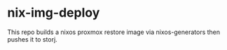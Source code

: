 # nix-img-deploy
This repo builds a nixos proxmox restore image via nixos-generators then pushes it to storj. 

